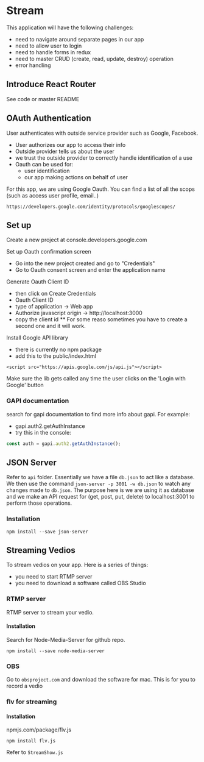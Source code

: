 # Stream

This application will have the following challenges:

- need to navigate around separate pages in our app
- need to allow user to login
- need to handle forms in redux
- need to master CRUD (create, read, update, destroy) operation
- error handling

## Introduce React Router

See code or master README

## OAuth Authentication

User authenticates with outside service provider such as Google, Facebook.

- User authorizes our app to access their info
- Outside provider tells us about the user
- we trust the outside provider to correctly handle identification of a use
- Oauth can be used for:
  - user identification
  - our app making actions on behalf of user

For this app, we are using Google Oauth. You can find a list of all the scops (such as access user profile, email..)

```
https://developers.google.com/identity/protocols/googlescopes/
```

## Set up

Create a new project at console.developers.google.com

Set up Oauth confirmation screen

- Go into the new project created and go to "Credentials"
- Go to Oauth consent screen and enter the application name

Generate Oauth Client ID

- then click on Create Credentials
- Oauth Client ID
- type of application -> Web app
- Authorize javascript origin -> http://localhost:3000
- copy the client id
  \*\* For some reaso sometimes you have to create a second one and it will work.

Install Google API library

- there is currently no npm package
- add this to the public/index.html

```
<script src="https://apis.google.com/js/api.js"></script>
```

Make sure the lib gets called any time the user clicks on the 'Login with Google' button

### GAPI documentation

search for gapi documentation to find more info about gapi. For example:

- gapi.auth2.getAuthInstance
- try this in the console:

```javascript
const auth = gapi.auth2.getAuthInstance();
```

## JSON Server

Refer to `api` folder. Essentially we have a file `db.json` to act like a database. We then use the command `json-server -p 3001 -w db.json` to watch any changes made to `db.json`. The purpose here is we are using it as database and we make an API request for (get, post, put, delete) to localhost:3001 to perform those operations.

### Installation

```
npm install --save json-server
```

## Streaming Vedios

To stream vedios on your app. Here is a series of things:

- you need to start RTMP server
- you need to download a software called OBS Studio

### RTMP server

RTMP server to stream your vedio.

#### Installation

Search for Node-Media-Server for github repo.

```
npm install --save node-media-server
```

### OBS

Go to `obsproject.com` and download the software for mac. This is for you to record a vedio

### flv for streaming

#### Installation

npmjs.com/package/flv.js

```
npm install flv.js
```

Refer to `StreamShow.js`
